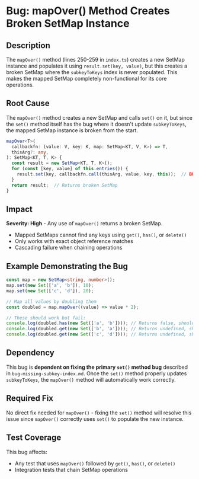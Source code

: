 # Bug: mapOver() Method Creates Broken SetMap Instance

## Description

The `mapOver()` method (lines 250-259 in `index.ts`) creates a new SetMap instance and populates it using `result.set(key, value)`, but this creates a broken SetMap where the `subkeyToKeys` index is never populated. This makes the mapped SetMap completely non-functional for its core operations.

## Root Cause

The `mapOver()` method creates a new SetMap and calls `set()` on it, but since the `set()` method itself has the bug where it doesn't update `subkeyToKeys`, the mapped SetMap instance is broken from the start.

```typescript
mapOver<T>(
  callbackfn: (value: V, key: K, map: SetMap<KT, V, K>) => T,
  thisArg?: any,
): SetMap<KT, T, K> {
  const result = new SetMap<KT, T, K>();
  for (const [key, value] of this.entries()) {
    result.set(key, callbackfn.call(thisArg, value, key, this));  // BUG: This doesn't populate subkeyToKeys
  }
  return result;  // Returns broken SetMap
}
```

## Impact

**Severity: High** - Any use of `mapOver()` returns a broken SetMap.

- Mapped SetMaps cannot find any keys using `get()`, `has()`, or `delete()`
- Only works with exact object reference matches
- Cascading failure when chaining operations

## Example Demonstrating the Bug

```typescript
const map = new SetMap<string, number>();
map.set(new Set(['a', 'b']), 10);
map.set(new Set(['c', 'd']), 20);

// Map all values by doubling them
const doubled = map.mapOver((value) => value * 2);

// These should work but fail:
console.log(doubled.has(new Set(['a', 'b']))); // Returns false, should be true
console.log(doubled.get(new Set(['b', 'a']))); // Returns undefined, should be 20
console.log(doubled.get(new Set(['c', 'd']))); // Returns undefined, should be 40
```

## Dependency

This bug is **dependent on fixing the primary `set()` method bug** described in `bug-missing-subkey-index.md`. Once the `set()` method properly updates `subkeyToKeys`, the `mapOver()` method will automatically work correctly.

## Required Fix

No direct fix needed for `mapOver()` - fixing the `set()` method will resolve this issue since `mapOver()` correctly uses `set()` to populate the new instance.

## Test Coverage

This bug affects:
- Any test that uses `mapOver()` followed by `get()`, `has()`, or `delete()`
- Integration tests that chain SetMap operations